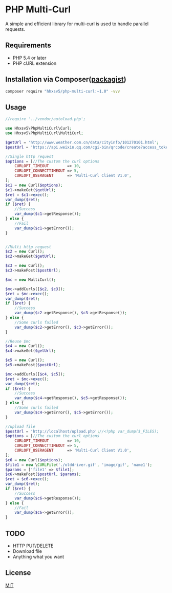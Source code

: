 PHP Multi-Curl
======

A simple and efficient library for multi-curl is used to handle parallel requests.

## Requirements

* PHP 5.4 or later
* PHP cURL extension

## Installation via Composer([packagist](https://packagist.org/packages/hhxsv5/php-multi-curl))

```BASH
composer require "hhxsv5/php-multi-curl:~1.0" -vvv
```

## Usage
 
```PHP
//require '../vendor/autoload.php';

use Hhxsv5\PhpMultiCurl\Curl;
use Hhxsv5\PhpMultiCurl\MultiCurl;

$getUrl = 'http://www.weather.com.cn/data/cityinfo/101270101.html';
$postUrl = 'https://api.weixin.qq.com/cgi-bin/qrcode/create?access_token=yourtoken';

//Single http request
$options = [//The custom the curl options
    CURLOPT_TIMEOUT        => 10,
    CURLOPT_CONNECTTIMEOUT => 5,
    CURLOPT_USERAGENT      => 'Multi-Curl Client V1.0',
];
$c1 = new Curl($options);
$c1->makeGet($getUrl);
$ret = $c1->exec();
var_dump($ret);
if ($ret) {
    //Success
    var_dump($c1->getResponse());
} else {
    //Fail
    var_dump($c1->getError());
}


//Multi http request
$c2 = new Curl();
$c2->makeGet($getUrl);

$c3 = new Curl();
$c3->makePost($postUrl);

$mc = new MultiCurl();

$mc->addCurls([$c2, $c3]);
$ret = $mc->exec();
var_dump($ret);
if ($ret) {
    //Success
    var_dump($c2->getResponse(), $c3->getResponse());
} else {
    //Some curls failed
    var_dump($c2->getError(), $c3->getError());
}

//Reuse $mc
$c4 = new Curl();
$c4->makeGet($getUrl);

$c5 = new Curl();
$c5->makePost($postUrl);

$mc->addCurls([$c4, $c5]);
$ret = $mc->exec();
var_dump($ret);
if ($ret) {
    //Success
    var_dump($c4->getResponse(), $c5->getResponse());
} else {
    //Some curls failed
    var_dump($c4->getError(), $c5->getError());
}

//upload file
$postUrl = 'http://localhost/upload.php';//<?php var_dump($_FILES);
$options = [//The custom the curl options
    CURLOPT_TIMEOUT        => 10,
    CURLOPT_CONNECTTIMEOUT => 5,
    CURLOPT_USERAGENT      => 'Multi-Curl Client V1.0',
];
$c6 = new Curl($options);
$file1 = new \CURLFile('./olddriver.gif', 'image/gif', 'name1');
$params = ['file1' => $file1];
$c6->makePost($postUrl, $params);
$ret = $c6->exec();
var_dump($ret);
if ($ret) {
    //Success
    var_dump($c6->getResponse());
} else {
    //Fail
    var_dump($c6->getError());
}
```

## TODO

* HTTP PUT/DELETE
* Download file
* Anything what you want

## License

[MIT](https://github.com/hhxsv5/php-multi-curl/blob/master/LICENSE)
